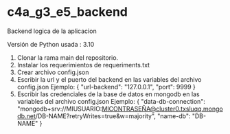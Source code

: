 # c4a_g3_e5_backend
Backend logica de la aplicacion

Versión de Python usada : 3.10

1. Clonar la rama main del repositorio.
2. Instalar los requerimientos de requeriments.txt
3. Crear archivo config.json
4. Escribir la url y el puerto del backend en las variables del archivo config.json
Ejemplo:
{
  "url-backend": "127.0.0.1",
  "port": 9999
}
5. Escribir las credenciales de la base de datos en mongodb en las variables del archivo config.json
Ejemplo:
{
  "data-db-connection": "mongodb+srv://MIUSUARIO:MICONTRASEÑA@cluster0.txsluqq.mongodb.net/DB-NAME?retryWrites=true&w=majority",
  "name-db": "DB-NAME"
}
